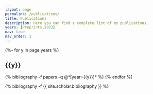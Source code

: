 ```yaml
---
layout: page
permalink: /publications/
title: Publications
description: Here you can find a complete list of my publications.
years: [Preprints,2023]
nav: true
nav_order: 1
---
```

<!-- _pages/publications.md -->
<div class="publications">

{%- for y in page.years %}
  <h2 class="year">{{y}}</h2>
  {% bibliography -f papers -q @*[year={{y}}]* %}
{% endfor %}

{% bibliography -f {{ site.scholar.bibliography }} %}

</div>

